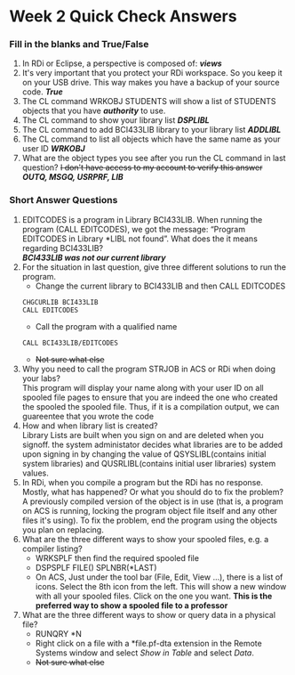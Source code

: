 # Week 2 Quick Check Answers
### Fill in the blanks and True/False
1. In RDi or Eclipse, a perspective is composed of: **_views_**
2. It's very important that you protect your RDi workspace. So you keep it on
   your USB drive. This way makes you have a backup of your source code.
   **_True_**
3. The CL command WRKOBJ STUDENTS will show a list of STUDENTS objects that
   you have **_authority_** to use.
4. The CL command to show your library list **_DSPLIBL_**
5. The CL command to add BCI433LIB library to your library list **_ADDLIBL_**
6. The CL command to list all objects which have the same name as your user
   ID **_WRKOBJ <user name>_**
7. What are the object types you see after you run the CL command in last
   question? ~~I don't have access to my account to verify this answer~~  
   **_OUTQ, MSGQ, USRPRF, LIB_**

### Short Answer Questions
1. EDITCODES is a program in Library BCI433LIB. When running the program (CALL
   EDITCODES), we got the message: “Program EDITCODES in Library *LIBL not
   found”. What does the it means regarding BCI433LIB?  
   **_BCI433LIB was not our current library_**
2. For the situation in last question, give three different solutions to run
   the program.
   * Change the current library to BCI433LIB and then CALL EDITCODES  
   ```
   CHGCURLIB BCI433LIB  
   CALL EDITCODES
   ```
   * Call the program with a qualified name
   ```
   CALL BCI433LIB/EDITCODES
   ```
   * ~~Not sure what else~~
3. Why you need to call the program STRJOB in ACS or RDi when doing your labs?  
   This program will display your name along with your user ID on all spooled
   file pages to ensure that you are indeed the one who created the spooled the
   spooled file. Thus, if it is a compilation output, we can guareentee that
   you wrote the code
4. How and when library list is created?  
   Library Lists are built when you sign on and are deleted when you signoff.
   the system administator decides what libraries are to be added upon signing
   in by changing the value of QSYSLIBL(contains initial system libraries) and
   QUSRLIBL(contains initial user libraries) system values.
5. In RDi, when you compile a program but the RDi has no response. Mostly,
   what has happened? Or what you should do to fix the problem?  
   A previously compiled version of the object is in use (that is, a program
   on ACS is running, locking the program object file itself and any other
   files it's using). To fix the problem, end the program using the objects you
   plan on replacing.
6. What are the three different ways to show your spooled files, e.g. a
   compiler listing?
   * WRKSPLF then find the required spooled file
   * DSPSPLF FILE(<spooled file name here>) SPLNBR(*LAST)
   * On ACS, Just under the tool bar (File, Edit, View ...), there is a list
     of icons. Select the 8th icon from the left. This will show a new window
     with all your spooled files. Click on the one you want. **This is the
     preferred way to show a spooled file to a professor**
7. What are the three different ways to show or query data in a physical file?
   * RUNQRY *N <file name>
   * Right click on a file with a *file.pf-dta extension in the Remote Systems 
     window and select _Show in Table_ and select _Data_.
   * ~~Not sure what else~~

